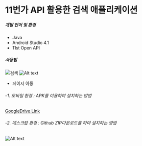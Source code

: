# 11번가 API 활용한 검색 애플리케이션

##### 개발 언어 및 환경
- Java 
- Android Studio 4.1
- 11st Open API


##### 사용법

![검색](https://github.com/Ralpis/11st_report_Chosunwoo/blob/master/search.gif)
![Alt text](https://github.com/Ralpis/11st_report_Chosunwoo/blob/master/next.gif)
- 페이지 이동


###### -1. 모바일 환경 : APK를 이용하여 설치하는 방법

   [GoogleDrive Link][googlelink]

[googlelink]:https://drive.google.com/file/d/1p06h2yi43t8p6DR0AqA0PjkUhZ3p7F0X/view?usp=sharing


###### -2. 데스크탑 환경 : Github ZIP다운로드를 하여 설치하는 방법
![Alt text](https://github.com/Ralpis/11st_report_Chosunwoo/blob/master/11st_down.gif)
